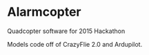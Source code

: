 # Alarmcopter
Quadcopter software for 2015 Hackathon

Models code off of CrazyFlie 2.0 and Ardupilot.
